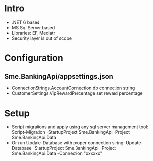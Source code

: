 # Intro

- .NET 6 based
- MS Sql Server based
- Libraries: EF, Mediatr
- Security layer is out of scope 

# Configuration
## Sme.BankingApi/appsettings.json
- ConnectionStrings.AccountConnection db connection string
- CustomerSettings.VipRewardPercentage set reward percentage

# Setup

- Script migrations and apply using any sql server management tool: 
   Script-Migration -StartupProject Sme.BankingApi -Project Sme.BankingApi.Data 
- Or run Update-Database with proper connection string: 
  Update-Database -StartupProject Sme.BankingApi -Project Sme.BankingApi.Data -Connection "xxxxxx"
